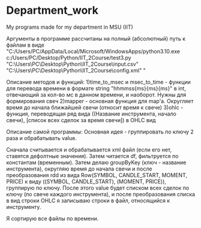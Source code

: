 # Department_work
My programs made for my department in MSU (IIT)

Аргументы в программе рассчитаны на полный (абсолютный) путь к файлам в виде "C:/Users/PC/AppData/Local/Microsoft/WindowsApps/python3.10.exe c:/Users/PC/Desktop/Python/IIT_2Course/test3.py "C:\Users\PC\Desktop\Python\IIT_2Course\input.csv"  "C:\Users\PC\Desktop\Python\IIT_2Course\config.xml" "

Описание методов и функций:
1)time_to_msec и msec_to_time - функции для перевода времени в формате string "hhmmss{ms}{ms}{ms}" в int, отвечающий за кол-во мс в данном времени, и наоборот. Нужны для формирования свеч
2)mapper - основная функция для map'а. Округляет время до начала ближайшей свечи (относит время к свече)
3)ohlc - функция, переводящая ряд вида ((Название инструмента, начало свечи), [список всех сделок за время свечи]) в OHLC вид

Описание самой программы:
Основная идея - группировать по ключу 2 раза и обрабатывать value.

Сначала считывается и обрабатывается xml файл (если его нет, ставятся дефолтные значения). Затем читается df, фильтруется по константам (временным). Затем делаю groupByKey (ключ - название инструмента), округляю время до начала свечи и после преобразования rdd из вида Row(SYMBOL, CANDLE_START, MOMENT, PRICE) к виду ((SYMBOL, CANDLE_START), (MOMENT, PRICE)), группирую по ключу. После этого value будет списком всех сделок по ключу (по свече каждого инструмента), и после преобразования списка в вид строки OHLC я записываю строки в файл, относящийся к инструменту.

Я сортирую все файлы по времени.

